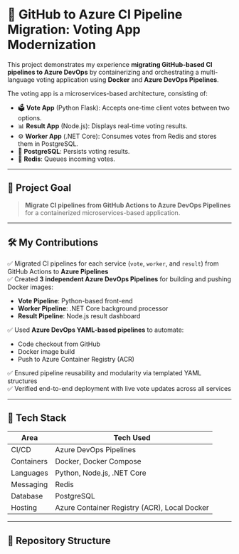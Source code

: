 # 🚀 GitHub to Azure CI Pipeline Migration: Voting App Modernization

This project demonstrates my experience **migrating GitHub-based CI pipelines to Azure DevOps** by containerizing and orchestrating a multi-language voting application using **Docker** and **Azure DevOps Pipelines**.

The voting app is a microservices-based architecture, consisting of:

- 🗳️ **Vote App** (Python Flask): Accepts one-time client votes between two options.
- 📊 **Result App** (Node.js): Displays real-time voting results.
- ⚙️ **Worker App** (.NET Core): Consumes votes from Redis and stores them in PostgreSQL.
- 🐘 **PostgreSQL**: Persists voting results.
- 🧠 **Redis**: Queues incoming votes.

---

## 🔧 Project Goal

> **Migrate CI pipelines from GitHub Actions to Azure DevOps Pipelines** for a containerized microservices-based application.

---

## 🛠️ My Contributions

✅ Migrated CI pipelines for each service (`vote`, `worker`, and `result`) from GitHub Actions to **Azure Pipelines**  
✅ Created **3 independent Azure DevOps Pipelines** for building and pushing Docker images:
- **Vote Pipeline**: Python-based front-end
- **Worker Pipeline**: .NET Core background processor
- **Result Pipeline**: Node.js result dashboard

✅ Used **Azure DevOps YAML-based pipelines** to automate:
- Code checkout from GitHub
- Docker image build
- Push to Azure Container Registry (ACR)
  
✅ Ensured pipeline reusability and modularity via templated YAML structures  
✅ Verified end-to-end deployment with live vote updates across all services

---

## 🧱 Tech Stack

| Area         | Tech Used |
|--------------|-----------|
| CI/CD        | Azure DevOps Pipelines |
| Containers   | Docker, Docker Compose |
| Languages    | Python, Node.js, .NET Core |
| Messaging    | Redis |
| Database     | PostgreSQL |
| Hosting      | Azure Container Registry (ACR), Local Docker |

---

## 📁 Repository Structure

